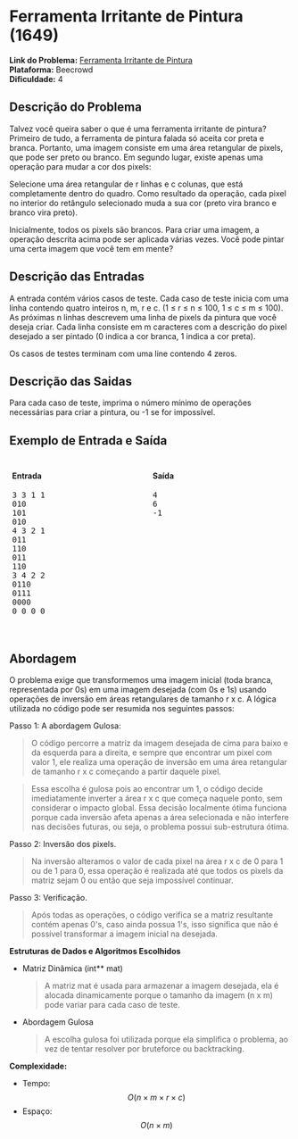 # Ferramenta Irritante de Pintura (1649)

**Link do Problema:** [Ferramenta Irritante de Pintura](https://judge.beecrowd.com/pt/problems/view/1649)  
**Plataforma:** Beecrowd  
**Dificuldade:** 4  

## Descrição do Problema
Talvez você queira saber o que é uma ferramenta irritante de pintura? Primeiro de tudo, a ferramenta de pintura falada só aceita cor preta e branca. Portanto, uma imagem consiste em uma área retangular de pixels, que pode ser preto ou branco. Em segundo lugar, existe apenas uma operação para mudar a cor dos pixels:

Selecione uma área retangular de r linhas e c colunas, que está completamente dentro do quadro. Como resultado da operação, cada pixel no interior do retângulo selecionado muda a sua cor (preto vira branco e branco vira preto).

Inicialmente, todos os pixels são brancos. Para criar uma imagem, a operação descrita acima pode ser aplicada várias vezes. Você pode pintar uma certa imagem que você tem em mente?

## Descrição das Entradas
A entrada contém vários casos de teste. Cada caso de teste inicia com uma linha contendo quatro inteiros n, m, r e c. (1 ≤ r ≤ n ≤ 100, 1 ≤ c ≤ m ≤ 100). As próximas n linhas descrevem uma linha de pixels da pintura que você deseja criar. Cada linha consiste em m caracteres com a descrição do pixel desejado a ser pintado (0 indica a cor branca, 1 indica a cor preta).

Os casos de testes terminam com uma line contendo 4 zeros.

## Descrição das Saidas
Para cada caso de teste, imprima o número mínimo de operações necessárias para criar a pintura, ou -1 se for impossível.
## Exemplo de Entrada e Saída

<div style="display: flex;">
  <div style="flex: 50%; padding: 5px;">
    <h4>Entrada</h4>
    <pre>
3 3 1 1
010
101
010
4 3 2 1
011
110
011
110
3 4 2 2
0110
0111
0000
0 0 0 0
    </pre>
  </div>
  <div style="flex: 50%; padding: 5px;">
    <h4>Saída</h4>
    <pre>
4
6
-1
    </pre>
  </div>
</div>

## Abordagem
O problema exige que transformemos uma imagem inicial (toda branca, representada por 0s) em uma imagem desejada (com 0s e 1s) usando operações de inversão em áreas retangulares de tamanho r x c. A lógica utilizada no código pode ser resumida nos seguintes passos:

Passo 1: A abordagem Gulosa:  
>O código percorre a matriz da imagem desejada de cima para baixo e da esquerda para a direita, e sempre que encontrar um pixel com valor 1, ele realiza uma operação de inversão em uma área retangular de tamanho r x c começando a partir daquele pixel.  

>Essa escolha é gulosa pois ao encontrar um 1, o código decide imediatamente inverter a área r x c que começa naquele ponto, sem considerar o impacto global. Essa decisão localmente ótima funciona porque cada inversão afeta apenas a área selecionada e não interfere nas decisões futuras, ou seja, o problema possui sub-estrutura ótima.

Passo 2: Inversão dos pixels.  
> Na inversão alteramos o valor de cada pixel na área r x c de 0 para 1 ou de 1 para 0, essa operação é realizada até que todos os pixels da matriz sejam 0 ou então que seja impossível continuar.

Passo 3: Verificação.
> Após todas as operações, o código verifica se a matriz resultante contém apenas 0's, caso ainda possua 1's, isso significa que não é possível transformar a imagem inicial na desejada.

**Estruturas de Dados e Algoritmos Escolhidos**
- Matriz Dinâmica (int** mat)
    > A matriz mat é usada para armazenar a imagem desejada, ela é alocada dinamicamente porque o tamanho da imagem (n x m) pode variar para cada caso de teste.
- Abordagem Gulosa  
    > A escolha gulosa foi utilizada porque ela simplifica o problema, ao vez de tentar resolver por bruteforce ou backtracking.

**Complexidade:**  
- Tempo: $$ O(n × m × r × c)$$  
- Espaço: 
$$ O(n ×  m) $$